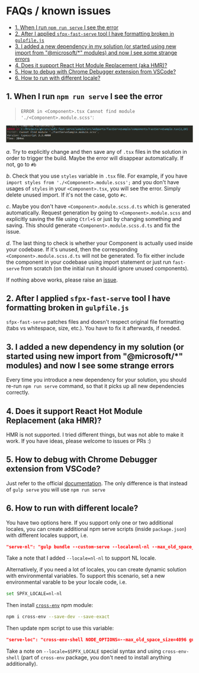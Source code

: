 # FAQs / known issues <!-- omit in toc -->

- [1. When I run `npm run serve` I see the error](#1-when-i-run-npm-run-serve-i-see-the-error)
- [2. After I applied `sfpx-fast-serve` tool I have formatting broken in `gulpfile.js`](#2-after-i-applied-sfpx-fast-serve-tool-i-have-formatting-broken-in-gulpfilejs)
- [3. I added a new dependency in my solution (or started using new import from "@microsoft/*" modules) and now I see some strange errors](#3-i-added-a-new-dependency-in-my-solution-or-started-using-new-import-from-microsoft-modules-and-now-i-see-some-strange-errors)
- [4. Does it support React Hot Module Replacement (aka HMR)?](#4-does-it-support-react-hot-module-replacement-aka-hmr)
- [5. How to debug with Chrome Debugger extension from VSCode?](#5-how-to-debug-with-chrome-debugger-extension-from-vscode)
- [6. How to run with different locale?](#6-how-to-run-with-different-locale)

## 1. When I run `npm run serve` I see the error

> `ERROR in <Component>.tsx Cannot find module './<Component>.module.scss'`:

![Error](../img/missing-module-error.png)

*a*. Try to explicitly change and then save any of `.tsx` files in the solution in order to trigger the build. Maybe the error will disappear automatically. If not, go to `#b`  

*b*. Check that you use `styles` variable in `.tsx` file. For example, if you have `import styles from './<Component>.module.scss';` and you don't have usages of `styles` in your `<Component>.tsx`, you will see the error. Simply delete unused import. If it's not the case, goto `#c`.  

*c*. Maybe you don't have `<Component>.module.scss.d.ts` which is generated automatically. Request generation by going to `<Component>.module.scss` and explicitly saving the file using `Ctrl+S` or just by changing something and saving. This should generate `<Component>.module.scss.d.ts` and fix the issue.

*d*. The last thing to check is whether your Component is actually used inside your codebase. If it's unused, then the corresponding `<Component>.module.scss.d.ts` will not be generated. To fix either include the component in your codebase using import statement or just run `fast-serve` from scratch (on the initial run it should ignore unused components).

If nothing above works, please raise an [issue](https://github.com/s-KaiNet/spfx-fast-serve/issues).

## 2. After I applied `sfpx-fast-serve` tool I have formatting broken in `gulpfile.js`

`sfpx-fast-serve` patches files and doesn't respect original file formatting (tabs vs whitespace, size, etc.). You have to fix it afterwards, if needed.

## 3. I added a new dependency in my solution (or started using new import from "@microsoft/*" modules) and now I see some strange errors

Every time you introduce a new dependency for your solution, you should re-run `npm run serve` command, so that it picks up all new dependencies correctly.

## 4. Does it support React Hot Module Replacement (aka HMR)?

HMR is not supported. I tried different things, but was not able to make it work. If you have ideas, please welcome to issues or PRs :)

## 5. How to debug with Chrome Debugger extension from VSCode?

Just refer to the official [documentation](https://docs.microsoft.com/en-us/sharepoint/dev/spfx/debug-in-vscode). The only difference is that instead of `gulp serve` you will use `npm run serve`

## 6. How to run with different locale?

You have two options here. If you support only one or two additional locales, you can create additional npm serve scripts (inside `package.json`) with different locales support, i.e.

```json
"serve-nl": "gulp bundle --custom-serve --locale=nl-nl --max_old_space_size=4096 && fast-serve",
```

Take a note that I added `--locale=nl-nl` to support NL locale.

Alternatively, if you need a lot of locales, you can create dynamic solution with environmental variables. To support this scenario, set a new environmental varable to be your locale code, i.e.

```bash
set SPFX_LOCALE=nl-nl
```

Then install [`cross-env`](https://www.npmjs.com/package/cross-env) npm module:

```bash
npm i cross-env --save-dev --save-exact
```

Then update npm script to use this variable:

```json
"serve-loc": "cross-env-shell NODE_OPTIONS=--max_old_space_size=4096 gulp bundle --custom-serve --locale=$SPFX_LOCALE && fast-serve"
```

Take a note on `--locale=$SPFX_LOCALE` special syntax and using `cross-env-shell` (part of `cross-env` package, you don't need to install anything additionally).
